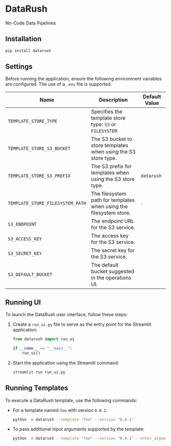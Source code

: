 # DataRush

No-Code Data Pipelines

## Installation
```bash
pip install datarush
```

## Settings

Before running the application, ensure the following environment variables are configured. The use of a `.env` file is supported.

| Name                             | Description                                                        | Default Value |
| -------------------------------- | ------------------------------------------------------------------ | ------------- |
| `TEMPLATE_STORE_TYPE`            | Specifies the template store type: `S3` or `FILESYSTEM`.           |               |
| `TEMPLATE_STORE_S3_BUCKET`       | The S3 bucket to store templates when using the S3 store type.     |               |
| `TEMPLATE_STORE_S3_PREFIX`       | The S3 prefix for templates when using the S3 store type.          | `datarush`    |
| `TEMPLATE_STORE_FILESYSTEM_PATH` | The filesystem path for templates when using the filesystem store. | `.`           |
| `S3_ENDPOINT`                    | The endpoint URL for the S3 service.                               |               |
| `S3_ACCESS_KEY`                  | The access key for the S3 service.                                 |               |
| `S3_SECRET_KEY`                  | The secret key for the S3 service.                                 |               |
| `S3_DEFAULT_BUCKET`              | The default bucket suggested in the operations UI.                 |               |

## Running UI
To launch the DataRush user interface, follow these steps:

1. Create a `run_ui.py` file to serve as the entry point for the Streamlit application:
    ```python
    from datarush import run_ui

    if __name__ == "__main__":
        run_ui()
    ```

2. Start the application using the Streamlit command:
    ```bash
    streamlit run run_ui.py
    ```

## Running Templates
To execute a DataRush template, use the following commands:

- For a template named `foo` with version `0.0.1`:
    ```bash
    python -m datarush --template "foo" --version "0.0.1"
    ```

- To pass additional input arguments supported by the template:
    ```bash
    python -m datarush --template "foo" --version "0.0.1" --other_argument "value"
    ```